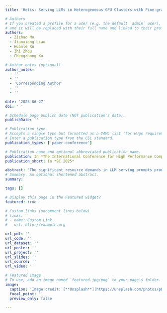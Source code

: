 ```yaml
---
title: 'Hetis: Serving LLMs in Heterogeneous GPU Clusters with Fine-grained and Dynamic Parallelism'

# Authors
# If you created a profile for a user (e.g. the default `admin` user), write the username (folder name) here
# and it will be replaced with their full name and linked to their profile.
authors:
  - Zizhao Mo
  - Jianxiong Liao
  - Huanle Xu 
  - Zhi Zhou
  - Chengzhong Xu

# Author notes (optional)
author_notes:
  - ''
  - ''
  - 'Corresponding Author'
  - ''
  - ''

date: '2025-06-27'
doi: ' '

# Schedule page publish date (NOT publication's date).
publishDate: ''

# Publication type.
# Accepts a single type but formatted as a YAML list (for Hugo requirements).
# Enter a publication type from the CSL standard.
publication_types: ['paper-conference']

# Publication name and optional abbreviated publication name.
publication: In *The International Conference for High Performance Computing, Networking, Storage, and Analysis (SC) 2025*
publication_short: In *SC 2025*

abstract: "The significant resource demands in LLM serving prompts production clusters to fully utilize heterogeneous hardware by partitioning LLM models across a mix of high-end and low-end GPUs. However, existing parallelization approaches often struggle to scale efficiently in heterogeneous environments due to their coarse-grained and static parallelization strategies. In this paper, we introduce Hetis, a new LLM system tailored for heterogeneous GPU clusters. Hetis addresses two critical challenges:(1) memory inefficiency caused by the mismatch between memory capacity and computational power in heterogeneous devices, and (2) computational inefficiency arising from performance gaps across different LLM modules. To tackle these issues, Hetis employs a fine-grained and dynamic parallelism design. Specifically, it selectively parallelizes compute-intensive operations to reduce latency and dynamically distributes Attention computations to low-end GPUs at a head granularity, leveraging the distinct characteristics of each module. Additionally, Hetis features an online load dispatching policy that continuously optimizes serving performance by carefully balancing network latency, computational load, and memory intensity.  Evaluation results demonstrate that Hetis can improve serving throughput by up to $2.25X$ and reduce latency by $1.49X$ compared to existing systems. "
# Summary. An optional shortened abstract.
summary: 

tags: []

# Display this page in the Featured widget?
featured: true

# Custom links (uncomment lines below)
# links:
# - name: Custom Link
#   url: http://example.org

url_pdf: ''
url_code: ''
url_dataset: ''
url_poster: ''
url_project: ''
url_slides: ''
url_source: ''
url_video: ''

# Featured image
# To use, add an image named `featured.jpg/png` to your page's folder.
image:
  caption: 'Image credit: [**Unsplash**](https://unsplash.com/photos/pLCdAaMFLTE)'
  focal_point: ''
  preview_only: false

---
```




